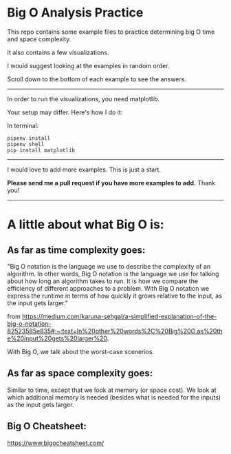 # Big O Analysis Practice

This repo contains some example files to practice determining big O time and space complexity.

It also contains a few visualizations.

I would suggest looking at the examples in random order.

Scroll down to the bottom of each example to see the answers.

---

In order to run the visualizations, you need matplotlib.

Your setup may differ. Here's how I do it:

In terminal:

```
pipenv install
pipenv shell
pip install matplotlib
```

---

I would love to add more examples. This is just a start.

**Please send me a pull request if you have more examples to add.** Thank you!

---

# A little about what Big O is:

## As far as time complexity goes:

"Big O notation is the language we use to describe the complexity of an algorithm. In other words, Big O notation is the language we use for talking about how long an algorithm takes to run. It is how we compare the efficiency of different approaches to a problem. With Big O notation we express the runtime in terms of how quickly it grows relative to the input, as the input gets larger."

from https://medium.com/karuna-sehgal/a-simplified-explanation-of-the-big-o-notation-82523585e835#:~:text=In%20other%20words%2C%20Big%20O,as%20the%20input%20gets%20larger%20.

With Big O, we talk about the worst-case scenerios.

## As far as space complexity goes:

Similar to time, except that we look at memory (or space cost). We look at which additional memory is needed (besides what is needed for the inputs) as the input gets larger.

## Big O Cheatsheet:

https://www.bigocheatsheet.com/
